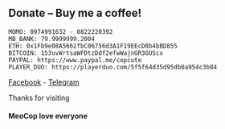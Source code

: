 ## Donate – Buy me a coffee!

```
MOMO: 0974991632 - 0822220392
MB_BANK: 79.9999999.2004
ETH: 0x1Fb9e08A5662fbC06756d3A1F19EEcD8b4bBD855
BITCOIN: 153uvWrtsaWFDtzDdf2efwWajnGR3GUScx
PAYPAL: https://www.paypal.me/copcute
PLAYER_DUO: https://playerduo.com/5f5f64d35d95db0a954c3b84
```

[Facebook](https://www.facebook.com/100039847550995) - [Telegram](https://t.me/meow_cop)

Thanks for visiting
#### MeoCop love everyone
